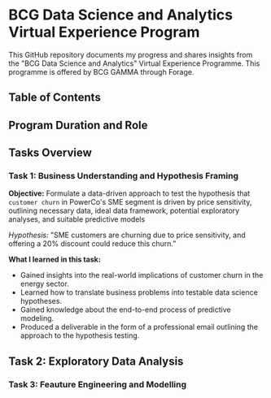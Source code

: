 # BCG Data Science and Analytics Virtual Experience Program

This GitHub repository documents my progress and shares insights from the "BCG Data Science and Analytics" Virtual Experience Programme. This programme is offered by BCG GAMMA through Forage.

## Table of Contents

## Program Duration and Role


## Tasks Overview

### Task 1: Business Understanding and Hypothesis Framing

**Objective:** Formulate a data-driven approach to test the hypothesis that `customer churn` in PowerCo's SME segment is driven by price sensitivity, outlining necessary data, ideal data framework, potential exploratory analyses, and suitable predictive models

*Hypothesis:* "SME customers are churning due to price sensitivity, and offering a 20% discount could reduce this churn.”

**What I learned in this task:**
- Gained insights into the real-world implications of customer churn in the energy sector.
- Learned how to translate business problems into testable data science hypotheses.
- Gained knowledge about the end-to-end process of predictive modeling.
- Produced a deliverable in the form of a professional email outlining the approach to the hypothesis testing.

## Task 2: Exploratory Data Analysis


### Task 3: Feauture Engineering and Modelling
